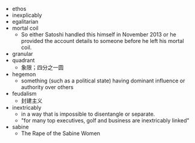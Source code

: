 - ethos
- inexplicably
- egalitarian
- mortal coil
  * So either Satoshi handled this himself in November 2013 or he provided the account details to someone before he left his mortal coil.
- granular
- quadrant
  * 象限；四分之一圆
- hegemon
  * something (such as a political state) having dominant influence or authority over others
- feudalism
  * 封建主义
- inextricably
  * in a way that is impossible to disentangle or separate.
  * "for many top executives, golf and business are inextricably linked"
- sabine
  * The Rape of the Sabine Women
